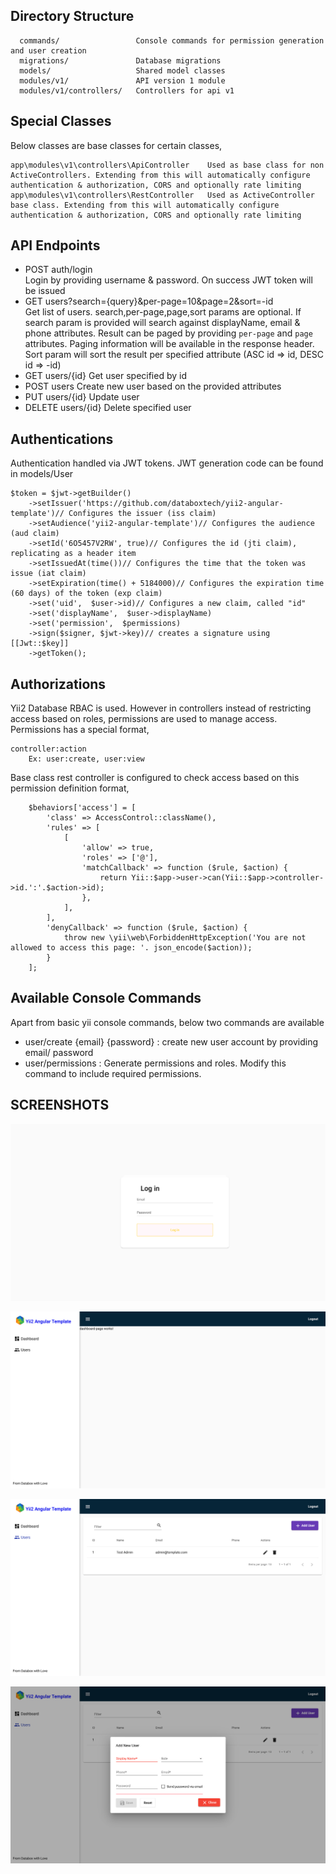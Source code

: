 Directory Structure
-------------------
      commands/                 Console commands for permission generation and user creation
      migrations/               Database migrations
      models/                   Shared model classes
      modules/v1/               API version 1 module
      modules/v1/controllers/   Controllers for api v1
      
Special Classes
---------------
Below classes are base classes for certain classes,

    app\modules\v1\controllers\ApiController    Used as base class for non ActiveControllers. Extending from this will automatically configure authentication & authorization, CORS and optionally rate limiting
    app\modules\v1\controllers\RestController   Used as ActiveController base class. Extending from this will automatically configure authentication & authorization, CORS and optionally rate limiting

API Endpoints
------------    
   * POST auth/login             
   Login by providing username & password. On success JWT token will be issued
   * GET users?search={query}&per-page=10&page=2&sort=-id    
   Get list of users. search,per-page,page,sort params are optional. If search param is provided will search against displayName, email & phone attributes. Result can be paged by providing `per-page` and `page` attributes. Paging information will be available in the response header. Sort param will sort the result per specified attribute (ASC id => id, DESC id => -id)
   * GET users/{id}
   Get user specified by id
   * POST users
   Create new user based on the provided attributes
   * PUT users/{id}
   Update user
   * DELETE users/{id}
   Delete specified user
    
Authentications
--------------
Authentication handled via JWT tokens. JWT generation code can be found in models/User
    
    $token = $jwt->getBuilder()
        ->setIssuer('https://github.com/databoxtech/yii2-angular-template')// Configures the issuer (iss claim)
        ->setAudience('yii2-angular-template')// Configures the audience (aud claim)
        ->setId('6O5457V2RW', true)// Configures the id (jti claim), replicating as a header item
        ->setIssuedAt(time())// Configures the time that the token was issue (iat claim)
        ->setExpiration(time() + 5184000)// Configures the expiration time (60 days) of the token (exp claim)
        ->set('uid',  $user->id)// Configures a new claim, called "id"
        ->set('displayName',  $user->displayName)
        ->set('permission',  $permissions)
        ->sign($signer, $jwt->key)// creates a signature using [[Jwt::$key]]
        ->getToken();
        
Authorizations
--------------
Yii2 Database RBAC is used. However in controllers instead of restricting access based on roles, permissions are used to manage access. Permissions has a special format,
    
    controller:action
        Ex: user:create, user:view
Base class rest controller is configured to check access based on this permission definition format,

        $behaviors['access'] = [
            'class' => AccessControl::className(),
            'rules' => [
                [
                    'allow' => true,
                    'roles' => ['@'],
                    'matchCallback' => function ($rule, $action) {
                        return Yii::$app->user->can(Yii::$app->controller->id.':'.$action->id);
                    },
                ],
            ],
            'denyCallback' => function ($rule, $action) {
                throw new \yii\web\ForbiddenHttpException('You are not allowed to access this page: '. json_encode($action));
            }
        ];
        
        
Available Console Commands
--------------------------
Apart from basic yii console commands, below two commands are available
* user/create {email} {password} : create new user account by providing email/ password
* user/permissions  : Generate permissions and roles. Modify this command to include required permissions. 



SCREENSHOTS
-----------

![Login](https://raw.githubusercontent.com/databoxtech/yii2-angular-template/master/screenshots/Login.png)

![Dashboard](https://raw.githubusercontent.com/databoxtech/yii2-angular-template/master/screenshots/Dashboard.png)

![Users](https://raw.githubusercontent.com/databoxtech/yii2-angular-template/master/screenshots/View%20Users.png)

![Create User](https://raw.githubusercontent.com/databoxtech/yii2-angular-template/master/screenshots/Create%20User.png)